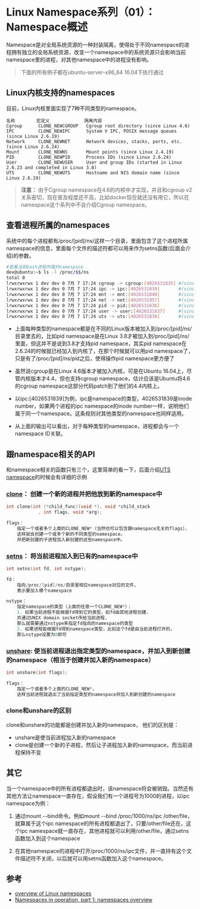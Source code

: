 # Linux Namespace系列（01）：Namespace概述

Namespace是对全局系统资源的一种封装隔离，使得处于不同namespace的进程拥有独立的全局系统资源，改变一个namespace中的系统资源只会影响当前namespace里的进程，对其他namespace中的进程没有影响。

>下面的所有例子都在ubuntu-server-x86_64 16.04下执行通过

## Linux内核支持的namespaces

目前，Linux内核里面实现了7种不同类型的namespace。

```
名称        宏定义             隔离内容
Cgroup      CLONE_NEWCGROUP   Cgroup root directory (since Linux 4.6)
IPC         CLONE_NEWIPC      System V IPC, POSIX message queues (since Linux 2.6.19)
Network     CLONE_NEWNET      Network devices, stacks, ports, etc. (since Linux 2.6.24)
Mount       CLONE_NEWNS       Mount points (since Linux 2.4.19)
PID         CLONE_NEWPID      Process IDs (since Linux 2.6.24)
User        CLONE_NEWUSER     User and group IDs (started in Linux 2.6.23 and completed in Linux 3.8)
UTS         CLONE_NEWUTS      Hostname and NIS domain name (since Linux 2.6.19)
```

>**注意：** 由于Cgroup namespace在4.6的内核中才实现，并且和cgroup v2关系密切，现在普及程度还不高，比如docker现在就还没有用它，所以在namespace这个系列中不会介绍Cgroup namespace。

## 查看进程所属的namespaces
系统中的每个进程都有/proc/[pid]/ns/这样一个目录，里面包含了这个进程所属namespace的信息，里面每个文件的描述符都可以用来作为setns函数(后面会介绍)的参数。

```bash
#查看当前bash进程所属的namespace
dev@ubuntu:~$ ls -l /proc/$$/ns     
total 0
lrwxrwxrwx 1 dev dev 0 7月 7 17:24 cgroup -> cgroup:[4026531835] #(since Linux 4.6)
lrwxrwxrwx 1 dev dev 0 7月 7 17:24 ipc -> ipc:[4026531839]       #(since Linux 3.0)
lrwxrwxrwx 1 dev dev 0 7月 7 17:24 mnt -> mnt:[4026531840]       #(since Linux 3.8)
lrwxrwxrwx 1 dev dev 0 7月 7 17:24 net -> net:[4026531957]       #(since Linux 3.0)
lrwxrwxrwx 1 dev dev 0 7月 7 17:24 pid -> pid:[4026531836]       #(since Linux 3.8)
lrwxrwxrwx 1 dev dev 0 7月 7 17:24 user -> user:[4026531837]     #(since Linux 3.8)
lrwxrwxrwx 1 dev dev 0 7月 7 17:24 uts -> uts:[4026531838]       #(since Linux 3.0)
```

* 上面每种类型的namespace都是在不同的Linux版本被加入到/proc/[pid]/ns/目录里去的，比如pid namespace是在Linux 3.8才被加入到/proc/[pid]/ns/里面，但这并不是说到3.8才支持pid namespace，其实pid namespace在2.6.24的时候就已经加入到内核了，在那个时候就可以用pid namespace了，只是有了/proc/[pid]/ns/pid之后，使得操作pid namespace更方便了

* 虽然说cgroup是在Linux 4.6版本才被加入内核，可是在Ubuntu 16.04上，尽管内核版本才4.4，但也支持cgroup  namespace，估计应该是Ubuntu将4.6的cgroup namespace这部分代码patch到了他们的4.4内核上。

* 以ipc:[4026531839]为例，ipc是namespace的类型，4026531839是inode number，如果两个进程的ipc namespace的inode number一样，说明他们属于同一个namespace。这条规则对其他类型的namespace也同样适用。

* 从上面的输出可以看出，对于每种类型的namespace，进程都会与一个namespace ID关联。


## 跟namespace相关的API
和namespace相关的函数只有三个，这里简单的看一下，后面介绍[UTS namespace](002_namespace_uts.md)的时候会有详细的示例

### [clone](http://man7.org/linux/man-pages/man2/clone.2.html)： 创建一个新的进程并把他放到新的namespace中
```c
int clone(int (*child_func)(void *), void *child_stack
            , int flags, void *arg);

flags： 
    指定一个或者多个上面的CLONE_NEW*（当然也可以包含跟namespace无关的flags）， 
    这样就会创建一个或多个新的不同类型的namespace， 
    并把新创建的子进程加入新创建的这些namespace中。
```

### [setns](http://man7.org/linux/man-pages/man2/setns.2.html)： 将当前进程加入到已有的namespace中
```c
int setns(int fd, int nstype);

fd： 
    指向/proc/[pid]/ns/目录里相应namespace对应的文件，
    表示要加入哪个namespace

nstype：
    指定namespace的类型（上面的任意一个CLONE_NEW*）：
    1. 如果当前进程不能根据fd得到它的类型，如fd由其他进程创建，
    并通过UNIX domain socket传给当前进程，
    那么就需要通过nstype来指定fd指向的namespace的类型
    2. 如果进程能根据fd得到namespace类型，比如这个fd是由当前进程打开的，
    那么nstype设置为0即可
```

### [unshare](http://man7.org/linux/man-pages/man2/unshare.2.html): 使当前进程退出指定类型的namespace，并加入到新创建的namespace（相当于创建并加入新的namespace）
```c 
int unshare(int flags);

flags：
    指定一个或者多个上面的CLONE_NEW*，
    这样当前进程就退出了当前指定类型的namespace并加入到新创建的namespace
```

### clone和unshare的区别
clone和unshare的功能都是创建并加入新的namespace， 他们的区别是：

* unshare是使当前进程加入新的namespace
* clone是创建一个新的子进程，然后让子进程加入新的namespace，而当前进程保持不变

## 其它
当一个namespace中的所有进程都退出时，该namespace将会被销毁。当然还有其他方法让namespace一直存在，假设我们有一个进程号为1000的进程，以ipc namespace为例：

1. 通过mount --bind命令。例如mount --bind /proc/1000/ns/ipc /other/file，就算属于这个ipc namespace的所有进程都退出了，只要/other/file还在，这个ipc namespace就一直存在，其他进程就可以利用/other/file，通过setns函数加入到这个namespace

2. 在其他namespace的进程中打开/proc/1000/ns/ipc文件，并一直持有这个文件描述符不关闭，以后就可以用setns函数加入这个namespace。

## 参考

* [overview of Linux namespaces](http://man7.org/linux/man-pages/man7/namespaces.7.html)
* [Namespaces in operation, part 1: namespaces overview](https://lwn.net/Articles/531114/)
